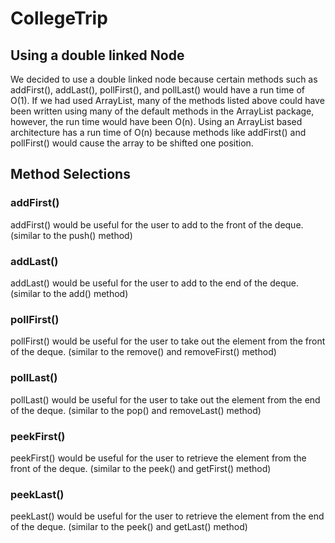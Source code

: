# CollegeTrip

## Using a double linked Node
  
  We decided to use a double linked node because certain methods such as addFirst(), addLast(), pollFirst(), and pollLast() would have a run time of O(1). If we had used ArrayList, many of the methods listed above could have been written using many of the default methods in the ArrayList package, however, the run time would have been O(n). Using an ArrayList based architecture has a run time of O(n) because methods like addFirst() and pollFirst() would cause the array to be shifted one position.
  
## Method Selections
  
  
  ### addFirst()
  addFirst() would be useful for the user to add to the front of the deque. (similar to the push() method)
  
  ### addLast()
  addLast() would be useful for the user to add to the end of the deque. (similar to the add() method)
  
  ### pollFirst()
  pollFirst() would be useful for the user to take out the element from the front of the deque. (similar to the remove() and removeFirst() method)
  
  ### pollLast()
  pollLast() would be useful for the user to take out the element from the end of the deque. (similar to the pop() and removeLast() method)
  
  ### peekFirst()
  peekFirst() would be useful for the user to retrieve the element from the front of the deque. (similar to the peek() and getFirst() method)
  
  ### peekLast()
  peekLast() would be useful for the user to retrieve the element from the end of the deque. (similar to the peek() and getLast() method)
